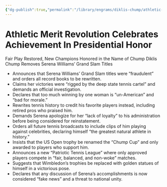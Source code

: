 ```yaml
---
{"dg-publish":true,"permalink":"/library/engrams/diklis-chump/athletic-merit-revolution-celebrates-achievement-in-presidential-honor/","tags":["DC/Women","DC/AS1"]}
---
```


# Athletic Merit Revolution Celebrates Achievement In Presidential Honor
Fair Play Restored, New Champions Honored in the Name of Chump
Diklis Chump Removes Serena Williams’ Grand Slam Titles
- Announces that Serena Williams’ Grand Slam titles were “fraudulent” and orders all record books to be rewritten.
- Claims her victories were “rigged by the deep state tennis cartel” and demands an official investigation.
- Declares that too much winning by one woman is “un-American” and “bad for morale.”
- Rewrites tennis history to credit his favorite players instead, including retired pros who praised him.
- Demands Serena apologize for her “lack of loyalty” to his administration before being considered for reinstatement.
- Orders all future tennis broadcasts to include clips of him playing against celebrities, declaring himself “the greatest natural athlete in history.”
- Insists that the US Open trophy be renamed the “Chump Cup” and only awarded to players who support him.
- Announces a new “Patriotic Tennis League” where only approved players compete in “fair, balanced, and non-woke” matches.
- Suggests that Wimbledon’s trophies be replaced with golden statues of himself in a victorious pose.
- Declares that any discussion of Serena’s accomplishments is now considered “fake news” and a threat to national unity.

